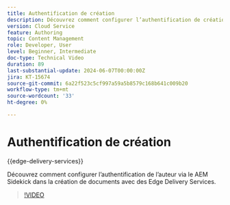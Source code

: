 ```yaml
---
title: Authentification de création
description: Découvrez comment configurer l’authentification de création pour utiliser Sidekick dans Edge Delivery.
version: Cloud Service
feature: Authoring
topic: Content Management
role: Developer, User
level: Beginner, Intermediate
doc-type: Technical Video
duration: 89
last-substantial-update: 2024-06-07T00:00:00Z
jira: KT-15674
source-git-commit: 6a22f523c5cf997a59a5b8579c168b641c009b20
workflow-type: tm+mt
source-wordcount: '33'
ht-degree: 0%

---
```



# Authentification de création

{{edge-delivery-services}}

Découvrez comment configurer l’authentification de l’auteur via le AEM Sidekick dans la création de documents avec des Edge Delivery Services.

>[!VIDEO](https://video.tv.adobe.com/v/3429594/?learn=on)
